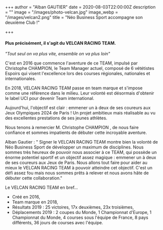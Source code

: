 +++
author = "Alban GAUTIER"
date = 2020-08-03T22:00:00Z
description = ""
image = "/images/photo-velcan.jpg"
image_webp = "/images/velcan2.png"
title = "Néo Business Sport accompagne son deuxième Club !"

+++
#### Plus précisément, il s'agit du VELCAN RACING TEAM.

_"Tout seul on va plus vite, ensemble on va plus loin"_

C'est en 2016 que commence l'aventure de ce TEAM, impulsé par Christophe CHAMPION, le Team Manager actuel, composé de 6 vététistes Espoirs qui visent l'excellence lors des courses régionales, nationales et internationales. 

En 2018, VELCAN RACING TEAM passe en team marque et s'impose comme une référence dans le milieu. Leur volonté est désormais d'obtenir le label UCI pour devenir Team international. 

Aujourd'hui, l'objectif est clair : emmener un à deux de ses coureurs aux Jeux Olympiques 2024 de Paris ! Un projet ambitieux mais réalisable au vu des excellentes prestations de ses jeunes athlètes.  

Nous tenons à remercier M. Christophe CHAMPION , de nous faire confiance et sommes impatients de débuter cette incroyable aventure.

Alban Gautier : " Signer le VELCAN RACING TEAM montre bien la volonté de Néo Business Sport de développer un maximum de disciplines. Nous sommes très heureux de pouvoir nous associer à ce TEAM, qui possède un énorme potentiel sportif et un objectif assez magique : emmener un à deux de ses coureurs aux Jeux de Paris. Nous allons tout faire pour aider au mieux le VELCAN RACING TEAM à pouvoir atteindre cet objectif. C'est un défi assez fou mais nous sommes prêts à relever et nous avons hâte de débuter cette collaboration."

Le VELCAN RACING TEAM en bref...

* Créé en 2016,
* Team marque en 2018, 
* Résultats 2019 : 25 victoires, 17x deuxièmes, 23x troisièmes,
* Déplacements 2019 : 2 coupes du Monde, 1 Championnat d'Europe, 1 Championnat du Monde, 4 courses sous l'équipe de France, 8 pays différents, 36 jours de courses avec l'équipe.